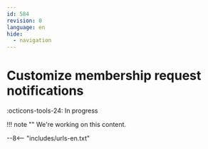 ```yaml
---
id: 584
revision: 0
language: en
hide:
  - navigation
---
```


# Customize membership request notifications

 :octicons-tools-24: In progress

!!! note ""
     We're working on this content.

--8<-- "includes/urls-en.txt"
